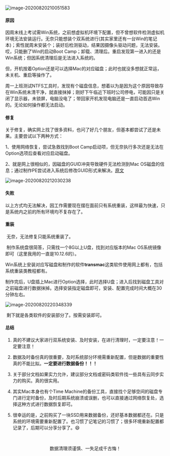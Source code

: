 ![image-20200820210051583](/images/mac/image-20200820210051583.png)

#### 原因

​		因周末线上考试需Win系统，之前想虚拟机环境下配置，但不曾想软件检测虚拟机环境无法安装运行。无奈只能想装个双系统进行(其实家里还有一台Win的笔记本)；索性就周末安装个；装好后检测驱动，结果因摄像头驱动问题，无法安装。哎，只能删了Win的启动Boot Camp；卸载、清理后。重启发现第一进入的还是Win系统；但因系统清理后是无法进入系统的。

​		但，开机按着Option还是可以选择Mac的对应磁盘；此时也就没多想就正常运，未关机、重启等操作了。

​		周一上班测试NTFS工具时，发现有个磁盘信息，想着以为是因为这个原因导致存在Win系统未清干净，就直接抹掉；刚好下午临近下班时公司停电，可能因只是关闭了显示器，未锁屏，电脑没电了；带回家开机发现电脑还是一直启动首选Win的。无论如何操作都无法启动。

#### 修复

关于修复，确实网上找了很多资料，也问了好几个朋友，但基本都尝试了还是未果。主要尝试以下两种方式：

1、使用网络恢复，尝试急救找到Boot Camp启动项，但无奈执行多次还是无法在Option选项后查看对应启动磁盘。

2、就是网上很相似的，因磁盘的GUID冲突导致硬件无法检测到Mac OS磁盘的信息；通过制作PE尝试进入系统后修改GUID形式来解决。[原文](https://blog.csdn.net/c402820553/article/details/75168280)

![image-20200820212030238](/images/mac/image-20200820212030238.png)

#### 失败

​		以上方式均无法解决，因工作需要现在摆在面前只有系统重装，这样最为快速，只是系统内之前的所有环境均不复存在了。

#### 重装

​	无奈，无法修复只能系统重装了。

​	制作系统盘很简答，只需找一个8G以上U盘，找到对应版本的Mac  OS系统镜像即可（这里我用的一直是10.12.6的）。

​	Win系统上安装对应写磁盘和制作的软件**transmac**这类软件使用网上都有，包括系统重装类教程都有。

​	制作完后，U盘插上Mac进行Option选择，此时选择U盘；进入后找到磁盘工具对之前磁盘进行数据抹掉。选择安装指定磁盘即可，安装、配置完成时间大概在30分钟左右。

 ![image-20200820220348339](/images/mac/image-20200820220348339.png)

​	剩下就是各类软件的安装部分了。按需安装即可。

#### 总结

1. 真的不建议大家进行双系统安装、及时安装，在进行清理时，一定要注意！一定要注意！

2. 数据及时备份真的很重要，及时系统部分环境需重新配置，但是数据的重要性真的不能比拟。**一定要进行数据备份！！！**

3. 关于部分文档如果实力允许，建议部分文档或密码类软件找一些具有云同步实力的购买。真的很实用。

4. 其实Mac本身也有个Time Machine的备份工具，直接找个足够空间的磁盘专门进行定时备份，及时后期系统崩溃或误删，也可以直接通过网络恢复处，选择这种方式进行数据恢复即可。

5. 很幸运的是，之前购买了一块SSD用来数据备份，还好基本数据都还在。只是系统的环境需要重新配置了。也习惯了记笔记的习惯了；很多环境重新配置都记录了，后期可以分享分享了。😄


​										<center>数据清理须谨慎、一失足成千古悔！</center>

​	